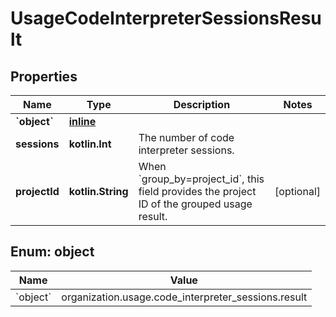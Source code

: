 
# UsageCodeInterpreterSessionsResult

## Properties
| Name | Type | Description | Notes |
| ------------ | ------------- | ------------- | ------------- |
| **&#x60;object&#x60;** | [**inline**](#&#x60;Object&#x60;) |  |  |
| **sessions** | **kotlin.Int** | The number of code interpreter sessions. |  |
| **projectId** | **kotlin.String** | When &#x60;group_by&#x3D;project_id&#x60;, this field provides the project ID of the grouped usage result. |  [optional] |


<a id="`Object`"></a>
## Enum: object
| Name | Value |
| ---- | ----- |
| &#x60;object&#x60; | organization.usage.code_interpreter_sessions.result |



